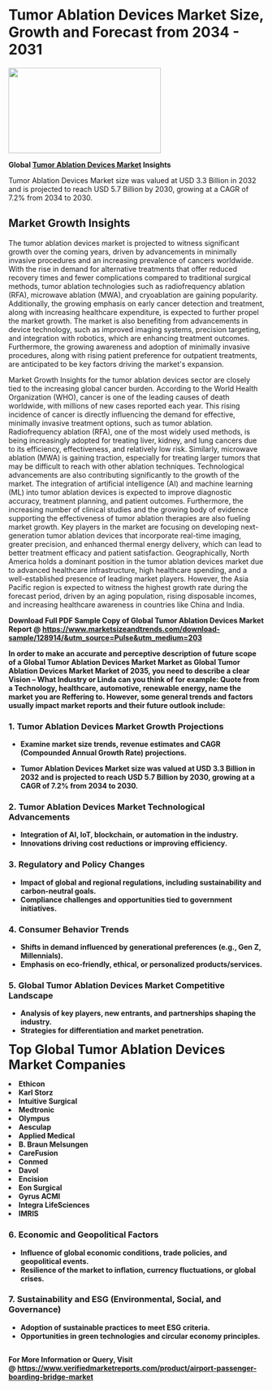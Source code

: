<H1>Tumor Ablation Devices Market Size, Growth and Forecast from 2034 - 2031</H1><img class="aligncenter size-medium wp-image-584254" src="https://thirdeyenews.in/wp-content/uploads/2034/09/Global-Market-Research-300x168.jpeg" alt="" width="300" height="168" /><p><strong>Global&nbsp;<a href="https://www.marketsizeandtrends.com/download-sample/128914/&amp;utm_source=Pulse&amp;utm_medium=203">Tumor Ablation Devices Market</a> Insights</strong></p><p>Tumor Ablation Devices Market size was valued at USD 3.3 Billion in 2032 and is projected to reach USD 5.7 Billion by 2030, growing at a CAGR of 7.2% from 2034 to 2030.</p><p><h2>Market Growth Insights</h2> <p>The tumor ablation devices market is projected to witness significant growth over the coming years, driven by advancements in minimally invasive procedures and an increasing prevalence of cancers worldwide. With the rise in demand for alternative treatments that offer reduced recovery times and fewer complications compared to traditional surgical methods, tumor ablation technologies such as radiofrequency ablation (RFA), microwave ablation (MWA), and cryoablation are gaining popularity. Additionally, the growing emphasis on early cancer detection and treatment, along with increasing healthcare expenditure, is expected to further propel the market growth. The market is also benefiting from advancements in device technology, such as improved imaging systems, precision targeting, and integration with robotics, which are enhancing treatment outcomes. Furthermore, the growing awareness and adoption of minimally invasive procedures, along with rising patient preference for outpatient treatments, are anticipated to be key factors driving the market's expansion.</p> <p><strong></strong></p> <p>Market Growth Insights for the tumor ablation devices sector are closely tied to the increasing global cancer burden. According to the World Health Organization (WHO), cancer is one of the leading causes of death worldwide, with millions of new cases reported each year. This rising incidence of cancer is directly influencing the demand for effective, minimally invasive treatment options, such as tumor ablation. Radiofrequency ablation (RFA), one of the most widely used methods, is being increasingly adopted for treating liver, kidney, and lung cancers due to its efficiency, effectiveness, and relatively low risk. Similarly, microwave ablation (MWA) is gaining traction, especially for treating larger tumors that may be difficult to reach with other ablation techniques. Technological advancements are also contributing significantly to the growth of the market. The integration of artificial intelligence (AI) and machine learning (ML) into tumor ablation devices is expected to improve diagnostic accuracy, treatment planning, and patient outcomes. Furthermore, the increasing number of clinical studies and the growing body of evidence supporting the effectiveness of tumor ablation therapies are also fueling market growth. Key players in the market are focusing on developing next-generation tumor ablation devices that incorporate real-time imaging, greater precision, and enhanced thermal energy delivery, which can lead to better treatment efficacy and patient satisfaction. Geographically, North America holds a dominant position in the tumor ablation devices market due to advanced healthcare infrastructure, high healthcare spending, and a well-established presence of leading market players. However, the Asia Pacific region is expected to witness the highest growth rate during the forecast period, driven by an aging population, rising disposable incomes, and increasing healthcare awareness in countries like China and India.</p> <p><strong></p><p><span class=""><strong>Download Full PDF Sample Copy of Global Tumor Ablation Devices Market Report</strong> @ <a href="https://www.marketsizeandtrends.com/download-sample/128914/&amp;utm_source=Pulse&amp;utm_medium=203" target="_blank">https://www.marketsizeandtrends.com/download-sample/128914/&amp;utm_source=Pulse&amp;utm_medium=203</a></span></p><p>In order to make an accurate and perceptive description of future scope of a Global&nbsp;Tumor Ablation Devices Market Market as Global&nbsp;Tumor Ablation Devices Market Market of 2035, you need to describe a clear Vision &ndash; What Industry or Linda can you think of for example: Quote from a Technology, healthcare, automotive, renewable energy, name the market you are Reffering to. However, some general trends and factors usually impact market reports and their future outlook include:</p><h3>1.&nbsp;<strong>Tumor Ablation Devices Market Growth Projections</strong></h3><ul><li>Examine market size trends, revenue estimates and CAGR (Compounded Annual Growth Rate) projections.</li><li><p>Tumor Ablation Devices Market size was valued at USD 3.3 Billion in 2032 and is projected to reach USD 5.7 Billion by 2030, growing at a CAGR of 7.2% from 2034 to 2030.</p></li></ul><h3>2.&nbsp;<strong>Tumor Ablation Devices Market Technological Advancements</strong></h3><ul><li>Integration of AI, IoT, blockchain, or automation in the industry.</li><li>Innovations driving cost reductions or improving efficiency.</li></ul><h3>3.&nbsp;<strong>Regulatory and Policy Changes</strong></h3><ul><li>Impact of global and regional regulations, including sustainability and carbon-neutral goals.</li><li>Compliance challenges and opportunities tied to government initiatives.</li></ul><h3>4.&nbsp;<strong>Consumer Behavior Trends</strong></h3><ul><li>Shifts in demand influenced by generational preferences (e.g., Gen Z, Millennials).</li><li>Emphasis on eco-friendly, ethical, or personalized products/services.</li></ul><h3>5.&nbsp;<strong>Global Tumor Ablation Devices Market Competitive Landscape</strong></h3><ul><li>Analysis of key players, new entrants, and partnerships shaping the industry.</li><li>Strategies for differentiation and market penetration.</li></ul><p data-pm-slice="1 1 []"><span style="color: inherit; font-family: inherit; font-size: 25px;">Top Global Tumor Ablation Devices Market Companies</span></p><div class="" data-test-id=""><p><li>Ethicon</li><li> Karl Storz</li><li> Intuitive Surgical</li><li> Medtronic</li><li> Olympus</li><li> Aesculap</li><li> Applied Medical</li><li> B. Braun Melsungen</li><li> CareFusion</li><li> Conmed</li><li> Davol</li><li> Encision</li><li> Eon Surgical</li><li> Gyrus ACMI</li><li> Integra LifeSciences</li><li> IMRIS</li></p></div><h3>6.&nbsp;<strong>Economic and Geopolitical Factors</strong></h3><ul><li>Influence of global economic conditions, trade policies, and geopolitical events.</li><li>Resilience of the market to inflation, currency fluctuations, or global crises.</li></ul><h3>7.&nbsp;<strong>Sustainability and ESG (Environmental, Social, and Governance)</strong></h3><ul><li>Adoption of sustainable practices to meet ESG criteria.</li><li>Opportunities in green technologies and circular economy principles.</li></ul><h2><strong style="font-size: 14px;">For More Information or Query, Visit @&nbsp;</strong><a style="background-color: #ffffff; font-size: 14px;" href="https://www.marketsizeandtrends.com/report/tumor-ablation-devices-market/" target="_blank">https://www.verifiedmarketreports.com/product/airport-passenger-boarding-bridge-market</a></h2>
